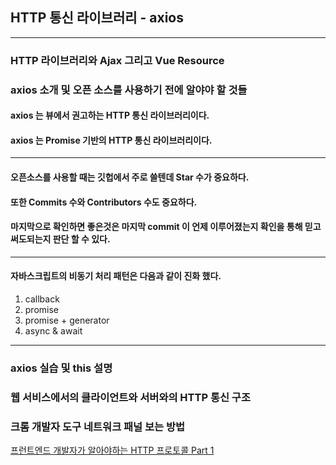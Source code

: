 ## HTTP 통신 라이브러리 - axios

---

### HTTP 라이브러리와 Ajax 그리고 Vue Resource

### axios 소개 및 오픈 소스를 사용하기 전에 알야야 할 것들
#### axios 는 뷰에서 권고하는 HTTP 통신 라이브러리이다.
#### axios 는 Promise 기반의 HTTP 통신 라이브러리이다.

---
#### 오픈소스를 사용할 때는 깃헙에서 주로 쓸텐데 Star 수가 중요하다.
#### 또한 Commits 수와 Contributors 수도 중요하다.
#### 마지막으로 확인하면 좋은것은 마지막 commit 이 언제 이루어졌는지 확인을 통해 믿고 써도되는지 판단 할 수 있다.

---
#### 자바스크립트의 비동기 처리 패턴은 다음과 같이 진화 했다.
1. callback
2. promise
3. promise + generator
4. async & await

---

### axios 실습 및 this 설명

### 웹 서비스에서의 클라이언트와 서버와의 HTTP 통신 구조

### 크롬 개발자 도구 네트워크 패널 보는 방법
[프런트엔드 개발자가 알아야하는 HTTP 프로토콜 Part 1](https://joshua1988.github.io/web-development/http-part1/)
